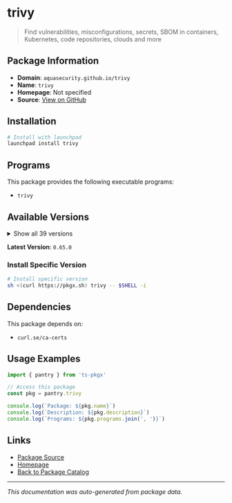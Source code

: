 # trivy

> Find vulnerabilities, misconfigurations, secrets, SBOM in containers, Kubernetes, code repositories, clouds and more

## Package Information

- **Domain**: `aquasecurity.github.io/trivy`
- **Name**: `trivy`
- **Homepage**: Not specified
- **Source**: [View on GitHub](https://github.com/pkgxdev/pantry/tree/main/projects/aquasecurity.github.io/trivy/package.yml)

## Installation

```bash
# Install with launchpad
launchpad install trivy
```

## Programs

This package provides the following executable programs:

- `trivy`

## Available Versions

<details>
<summary>Show all 39 versions</summary>

- `0.65.0`, `0.64.1`, `0.64.0`, `0.63.0`, `0.62.1`
- `0.62.0`, `0.61.1`, `0.61.0`, `0.60.0`, `0.59.1`
- `0.59.0`, `0.58.2`, `0.58.1`, `0.58.0`, `0.57.1`
- `0.57.0`, `0.56.2`, `0.56.1`, `0.56.0`, `0.55.2`
- `0.55.1`, `0.55.0`, `0.54.1`, `0.54.0`, `0.53.0`
- `0.52.2`, `0.52.1`, `0.52.0`, `0.51.4`, `0.51.2`
- `0.51.1`, `0.51.0`, `0.50.4`, `0.50.2`, `0.50.1`
- `0.50.0`, `0.49.1`, `0.49.0`, `0.48.3`

</details>

**Latest Version**: `0.65.0`

### Install Specific Version

```bash
# Install specific version
sh <(curl https://pkgx.sh) trivy -- $SHELL -i
```

## Dependencies

This package depends on:

- `curl.se/ca-certs`

## Usage Examples

```typescript
import { pantry } from 'ts-pkgx'

// Access this package
const pkg = pantry.trivy

console.log(`Package: ${pkg.name}`)
console.log(`Description: ${pkg.description}`)
console.log(`Programs: ${pkg.programs.join(', ')}`)
```

## Links

- [Package Source](https://github.com/pkgxdev/pantry/tree/main/projects/aquasecurity.github.io/trivy/package.yml)
- [Homepage](#)
- [Back to Package Catalog](../../../package-catalog.md)

---

*This documentation was auto-generated from package data.*

